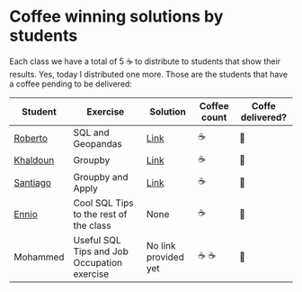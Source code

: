 # Coffee winning solutions by students

Each class we have a total of 5 :coffee: to distribute to students that show their results. Yes, today I distributed one more. Those are the students that have a coffee pending to be delivered:


Student | Exercise | Solution | Coffee count | Coffe delivered?
--- | --- | --- | --- | ---
[Roberto](https://github.com/robretoarenal) | SQL and Geopandas | [Link](https://github.com/robretoarenal/BTS/blob/main/DataScienceFoundations/03_Python_databases_Sqlite_Roberto.ipynb) | :coffee: | :black_square_button:
[Khaldoun](https://github.com/KhaldounN) | Groupby | [Link](https://github.com/KhaldounN/bts-dsf-2020/blob/main/Copy_of_04_Pandas_%26_SQLite_recap_through_exercises_FIRST_EXERCISES_SOLUTION.ipynb ) | :coffee: | :black_square_button:
[Santiago](https://github.com/sborgnino) | Groupby and Apply | [Link](https://github.com/sborgnino/BTS/blob/main/04_Pandas_&_SQLite_recap_through_exercises%20(1).ipynb  ) | :coffee: | :black_square_button:
[Ennio](https://github.com/techno1731) | Cool SQL Tips to the rest of the class | None | :coffee: | :black_square_button:
Mohammed | Useful SQL Tips and Job Occupation exercise | No link provided yet | :coffee: :coffee: | :black_square_button:
